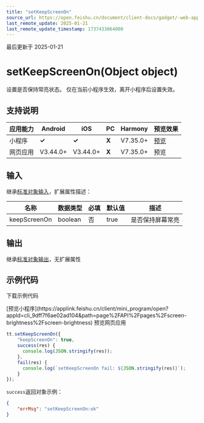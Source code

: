 ```yaml
---
title: "setKeepScreenOn"
source_url: https://open.feishu.cn/document/client-docs/gadget/-web-app-api/device/screen-brightness/setkeepscreenon
last_remote_update: 2025-01-21
last_remote_update_timestamp: 1737433064000
---
```

最后更新于 2025-01-21

# setKeepScreenOn(Object object)

设置是否保持常亮状态。
仅在当前小程序生效，离开小程序后设置失效。

## 支持说明

应用能力 | Android | iOS | PC | Harmony | 预览效果
--- | --- | --- | --- | --- | ---
小程序 | **✓** | **✓** | **X** | V7.35.0+ | [预览](https://applink.feishu.cn/client/mini_program/open?appId=cli_9dff7f6ae02ad104&path=page%2FAPI%2Fpages%2Fscreen-brightness%2Fscreen-brightness)
网页应用 | V3.44.0+ | V3.44.0+ | **X** | V7.35.0+ | 预览

## 输入

继承[标准对象输入](https://open.feishu.cn/document/uYjL24iN/ukzNy4SO3IjL5cjM)，扩展属性描述：

名称 | 数据类型 | 必填 | 默认值 | 描述
--- | --- | --- | --- | ---
keepScreenOn | boolean | 否 | true | 是否保持屏幕常亮

## 输出

继承[标准对象输出](https://open.feishu.cn/document/uYjL24iN/ukzNy4SO3IjL5cjM#8c92acb8)，无扩展属性

## 示例代码

<md-download-code href="https://open.feishu.cn/document/uYjL24iN/uYDM04iNwQjL2ADN" mobileDisplay="none">下载示例代码</md-download-code>

<div style="display: flex">
          [预览小程序](https://applink.feishu.cn/client/mini_program/open?appId=cli_9dff7f6ae02ad104&path=page%2FAPI%2Fpages%2Fscreen-brightness%2Fscreen-brightness)
          预览网页应用

</div> 

```js
tt.setKeepScreenOn({
    "keepScreenOn": true,
    success(res) {
      console.log(JSON.stringify(res));
    },
    fail(res) {
      console.log(`setKeepScreenOn fail: ${JSON.stringify(res)}`);
    }
});
```

`success`返回对象示例：
```json
{
    "errMsg": "setKeepScreenOn:ok"
}
```
